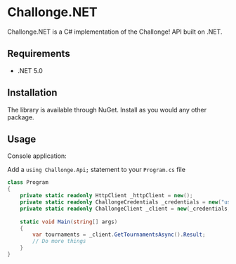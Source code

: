 ﻿# Challonge.NET

Challonge.NET is a C# implementation of the Challonge! API built on .NET.

## Requirements

- .NET 5.0

## Installation

The library is available through NuGet. Install as you would any other package.

## Usage

Console application:

Add a `using Challonge.Api;` statement to your `Program.cs` file

```C#
class Program
{
    private static readonly HttpClient _httpClient = new();
    private static readonly ChallongeCredentials _credentials = new("username", "apiKey");
    private static readonly ChallongeClient _client = new(_credentials, _httpClient);
	
    static void Main(string[] args)
    {
        var tournaments = _client.GetTournamentsAsync().Result;
        // Do more things
    }
}
```